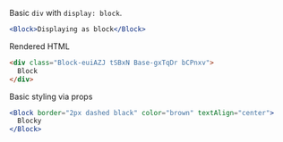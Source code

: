 <!-- Description -->

Basic `div` with `display: block`.

<!-- Minimal JSX to showcase component -->

```jsx
<Block>Displaying as block</Block>
```

Rendered HTML

```html
<div class="Block-euiAZJ tSBxN Base-gxTqDr bCPnxv">
  Block
</div>
```

<!-- while(not done) { Prop explanation, examples } -->

Basic styling via props

```jsx
<Block border="2px dashed black" color="brown" textAlign="center">
  Blocky
</Block>
```

<!-- Cool styling example -->

